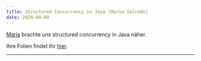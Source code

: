 ```yaml
---
title: Structured Concurrency in Java (Maria Salcedo)
date: 2024-04-09
---
```



[Maria](https://www.linkedin.com/in/maria-s-56138aa0/) brachte uns structured concurrency in Java näher.

Ihre Folien findet Ihr [hier](https://talks.masagu.dev/java-structured-concurrency/2).


---

